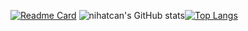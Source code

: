 
[![Readme Card](https://github-readme-stats.vercel.app/api/pin/?username=nihatcanertug&repo=github-readme-stats)](https://github.com/nihatcanertug/github-readme-stats)
![nihatcan's GitHub stats](https://github-readme-stats.vercel.app/api?username=nihatcanertug&show_icons=true&theme=radical)[![Top Langs](https://github-readme-stats.vercel.app/api/top-langs/?username=nihatcanertug&layout=compact)](https://github.com/nihatcanertug/github-readme-stats)










